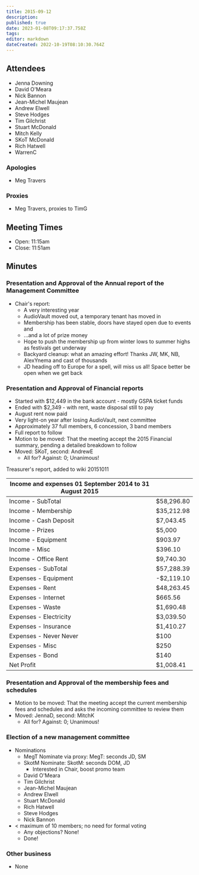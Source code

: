 ```yaml
---
title: 2015-09-12
description: 
published: true
date: 2023-01-08T09:17:37.758Z
tags: 
editor: markdown
dateCreated: 2022-10-19T08:10:30.764Z
---
```


## Attendees

- Jenna Downing
- David O'Meara
- Nick Bannon
- Jean-Michel Maujean
- Andrew Elwell
- Steve Hodges
- Tim Gilchrist
- Stuart McDonald
- Mitch Kelly
- SKoT McDonald
- Rich Hatwell
- WarrenC

### Apologies

- Meg Travers

### Proxies

- Meg Travers, proxies to TimG

## Meeting Times

- Open: 11:15am
- Close: 11:51am

## Minutes

### Presentation and Approval of the Annual report of the Management Committee

- Chair's report:
  - A very interesting year
  - AudioVault moved out, a temporary tenant has moved in
  - Membership has been stable, doors have stayed open due to events and
  - ...and a lot of prize money
  - Hope to push the membership up from winter lows to summer highs as festivals get underway
  - Backyard cleanup: what an amazing effort! Thanks JW, MK, NB, AlexYnema and cast of thousands
  - JD heading off to Europe for a spell, will miss us all! Space better be open when we get back

### Presentation and Approval of Financial reports

- Started with \$12,449 in the bank account - mostly GSPA ticket funds
- Ended with \$2,349 - with rent, waste disposal still to pay
- August rent now paid
- Very light-on year after losing AudioVault, next committee
- Approximately 37 full members, 6 concession, 3 band members
- Full report to follow
- Motion to be moved: That the meeting accept the 2015 Financial summary, pending a detailed breakdown to follow
- Moved: SKoT, second: AndrewE
  - All for? Against: 0; Unanimous!

Treasurer's report, added to wiki 20151011

| Income and expenses 01 September 2014 to 31 August 2015 |             |
|---------------------------------------------------------|-------------|
| Income - SubTotal                                       | \$58,296.80 |
| Income - Membership                                     | \$35,212.98 |
| Income - Cash Deposit                                   | \$7,043.45  |
| Income - Prizes                                         | \$5,000     |
| Income - Equipment                                      | \$903.97    |
| Income - Misc                                           | \$396.10    |
| Income - Office Rent                                    | \$9,740.30  |
| Expenses - SubTotal                                     | \$57,288.39 |
| Expenses - Equipment                                    | -\$2,119.10 |
| Expenses - Rent                                         | \$48,263.45 |
| Expenses - Internet                                     | \$665.56    |
| Expenses - Waste                                        | \$1,690.48  |
| Expenses - Electricity                                  | \$3,039.50  |
| Expenses - Insurance                                    | \$1,410.27  |
| Expenses - Never Never                                  | \$100       |
| Expenses - Misc                                         | \$250       |
| Expenses - Bond                                         | \$140       |
| Net Profit                                              | \$1,008.41  |

### Presentation and Approval of the membership fees and schedules

- Motion to be moved: That the meeting accept the current membership fees and schedules and asks the incoming committee to review them
- Moved: JennaD, second: MitchK
  - All for? Against: 0; Unanimous!

### Election of a new management committee

- Nominations
  - MegT Nominate via proxy: MegT: seconds JD, SM
  - SkotM Nominate: SkotM: seconds DOM, JD
    - Interested in Chair, boost promo team
  - David O'Meara
  - Tim Gilchrist
  - Jean-Michel Maujean
  - Andrew Elwell
  - Stuart McDonald
  - Rich Hatwell
  - Steve Hodges
  - Nick Bannon
- < maximum of 10 members; no need for formal voting
  - Any objections? None!
  - Done!

### Other business

- None
